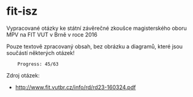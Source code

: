 fit-isz
=======

Vypracované otázky ke státní závěrečné zkoušce magisterského oboru MPV na FIT VUT v Brně v roce 2016

Pouze textově zpracovaný obsah, bez obrázku a diagramů, které jsou součástí některých otázek!

		Progress: 45/63

Zdroj otázek:

 * http://www.fit.vutbr.cz/info/rd/rd23-160324.pdf
